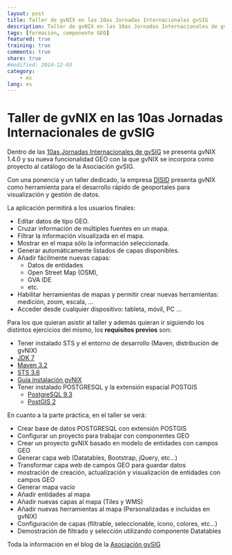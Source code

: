 ```yaml
---
layout: post
title: Taller de gvNIX en las 10as Jornadas Internacionales gvSIG
description: Taller de gvNIX en las 10as Jornadas Internacionales de gvSIG
tags: [formación, componente GEO]
featured: true
training: true
comments: true
share: true
#modified: 2014-12-03
category:
    - es
lang: es
---
```


# Taller de gvNIX en las 10as Jornadas Internacionales de gvSIG

Dentro de las [10as Jornadas Internacionales de gvSIG](http://www.gvsig.org/web/community/events/jornadas-gvsig/10as)
se presenta gvNIX 1.4.0 y su nueva funcionalidad GEO con la que gvNIX se incorpora como proyecto
al catálogo de la Asociación gvSIG.

Con una ponencia y un taller dedicado, la empresa [DISID](http://www.disid.com)
presenta gvNIX como herramienta para el desarrollo rápido de geoportales
para visualización y gestión de datos.

La aplicación permitirá a los usuarios finales:

-   Editar datos de tipo GEO.
-   Cruzar información de múltiples fuentes en un mapa.
-   Filtrar la información visualizada en el mapa.
-   Mostrar en el mapa sólo la información seleccionada.
-   Generar automáticamente listados de capas disponibles.
-   Añadir fácilmente nuevas capas:
    -   Datos de entidades
    -   Open Street Map (OSM),
    -   GVA IDE
    -   etc.
-   Habilitar herramientas de mapas y permitir crear nuevas
    herramientas: medición, zoom, escala, …
-   Acceder desde cualquier dispositivo: tableta, móvil, PC …


Para los que quieran asistir al taller y además quieran ir siguiendo los
distintos ejercicios del mismo, los **requisitos previos** son:

* Tener instalado STS y el entorno de desarrollo (Maven, distribución de gvNIX)
* [JDK 7](http://www.oracle.com/technetwork/java/javase/downloads/jdk7-downloads-1880260.html)
* [Maven 3.2](http://maven.apache.org/download.cgi)
* [STS 3.6](https://spring.io/tools/sts/all)
* [Guía instalación gvNIX](https://github.com/DISID/gvnix-samples/blob/master/INSTALL-gvNIX.adoc)
* Tener instalado POSTGRESQL y la extensión espacial POSTGIS
  * [PostgreSQL 9.3](http://www.postgresql.org/download/)
  * [PostGIS 2](http://postgis.net/install)

En cuanto a la parte práctica, en el taller se verá:

* Crear base de datos POSTGRESQL con extensión POSTGIS
* Configurar un proyecto para trabajar con componentes GEO
* Crear un proyecto gvNIX basado en modelo de entidades con campos GEO
* Generar capa web (Datatables, Bootstrap, jQuery, etc…)
* Transformar capa web de campos GEO para guardar datos
* mostración de creación, actualización y visualización de entidades con campos GEO
* Generar mapa vacío
* Añadir entidades al mapa
* Añadir nuevas capas al mapa (Tiles y WMS)
* Añadir nuevas herramientas al mapa (Personalizadas e incluídas en gvNIX)
* Configuración de capas (filtrable, seleccionable, icono, colores, etc…)
* Demostración de filtrado y selección utilizando componente Datatables

Toda la información en el blog de la [Asociación gvSIG](http://blog.gvsig.org/2014/11/04/10as-jornadas-int-gvsig-taller-de-gvnix/)

